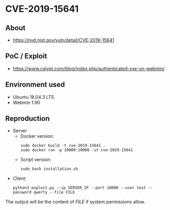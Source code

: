 # CVE-2019-15641

## About
* <https://nvd.nist.gov/vuln/detail/CVE-2019-15641>


## PoC / Exploit

* <https://www.calypt.com/blog/index.php/authenticated-xxe-on-webmin/> 


## Environment used

* Ubuntu 18.04.3 LTS
* Webmin 1.90


## Reproduction
* Server
    - Docker version:
        ```shell script
        sudo docker build -t cve-2019-15641 . 
        sudo docker run -p 10000:10000 -it cve-2019-15641
        ```
    - Script version:
        ```shell script
        sudo bash installation.sh
        ```           
            
- Client:
    ```shell script
    python3 exploit.py --ip SERVER_IP --port 10000 --user test --password qwerty --file FILE 
    ```

The output will be the content of *FILE* if system permissions allow.